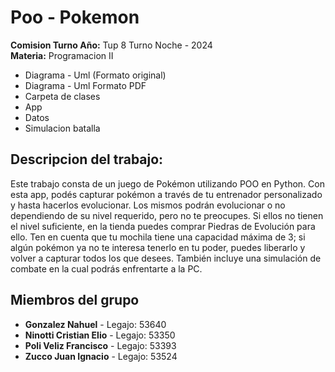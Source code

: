 # Poo - Pokemon

**Comision Turno Año:** Tup 8 Turno Noche - 2024<br>
**Materia:** Programacion II

- Diagrama - Uml (Formato original)
- Diagrama - Uml Formato PDF
- Carpeta de clases
- App
- Datos
- Simulacion batalla

## Descripcion del trabajo:
Este trabajo consta de un juego de Pokémon utilizando POO en Python. Con esta app, podés capturar pokémon a través de tu entrenador personalizado y hasta hacerlos evolucionar. Los mismos podrán evolucionar o no dependiendo de su nivel requerido, pero no te preocupes. Si ellos no tienen el nivel suficiente, en la tienda puedes comprar Piedras de Evolución para ello. Ten en cuenta que tu mochila tiene una capacidad máxima de 3; si algún pokémon ya no te interesa tenerlo en tu poder, puedes liberarlo y volver a capturar todos los que desees. También incluye una simulación de combate en la cual podrás enfrentarte a la PC.

## Miembros del grupo
- **Gonzalez Nahuel** - Legajo: 53640
- **Ninotti Cristian Elio** - Legajo: 53350
- **Poli Veliz Francisco** - Legajo: 53393
- **Zucco Juan Ignacio** - Legajo: 53524
